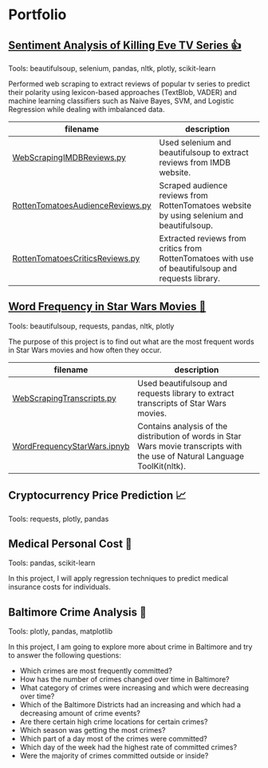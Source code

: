 # Portfolio

## [Sentiment Analysis of Killing Eve TV Series :thumbsup:](https://github.com/Alicja96/Sentiment-Analysis-of-Killing-Eve-TV-Series.git)
Tools: beautifulsoup, selenium, pandas, nltk, plotly, scikit-learn

Performed web scraping to extract reviews of popular tv series to predict their polarity using lexicon-based approaches (TextBlob, VADER) and machine learning classifiers such as Naive Bayes, SVM, and Logistic Regression while dealing with imbalanced data. 

filename | description
------------ | -------------
[WebScrapingIMDBReviews.py](WebScrapingIMDBReviews.py)| Used selenium and beautifulsoup to extract reviews from IMDB website. 
[RottenTomatoesAudienceReviews.py](RottenTomatoesAudienceReviews.py)| Scraped audience reviews from RottenTomatoes website by using selenium and beautifulsoup. 
[RottenTomatoesCriticsReviews.py](RottenTomatoesCriticsReviews.py) | Extracted reviews from critics from RottenTomatoes with use of beautifulsoup and requests library. 


## [Word Frequency in Star Wars Movies :speech_balloon:](https://github.com/Alicja96/Word-Frequency-in-Star-Wars.git)

 Tools: beautifulsoup, requests, pandas, nltk, plotly
 
 The purpose of this project is to find out what are the most frequent words in Star Wars movies and how often they occur.
 
 filename | description
------------ | -------------
[WebScrapingTranscripts.py](WebScrapingTranscripts.py) | Used beautifulsoup and requests library to extract transcripts of Star Wars movies. 
[WordFrequencyStarWars.ipnyb](WordFrequencyStarWars.ipynb) | Contains analysis of the distribution of words in Star Wars movie transcripts with the use of Natural Language ToolKit(nltk).

## Cryptocurrency Price Prediction :chart_with_upwards_trend:

Tools: requests, plotly, pandas


## Medical Personal Cost  :hospital:

Tools: pandas, scikit-learn

In this project, I will apply regression techniques to predict medical insurance costs for individuals.


## Baltimore Crime Analysis :police_car:

Tools: plotly, pandas, matplotlib

In this project, I am going to explore more about crime in Baltimore and try to answer the following questions:
* Which crimes are most frequently committed? 
* How has the number of crimes changed over time in Baltimore? 
* What category of crimes were increasing and which were decreasing over time?
* Which of the Baltimore Districts had an increasing and which had a decreasing amount of crime events? 
* Are there certain high crime locations for certain crimes?  
* Which season was getting the most crimes? 
* Which part of a day most of the crimes were committed? 
* Which day of the week had the highest rate of committed crimes?
* Were the majority of crimes committed outside or inside?

